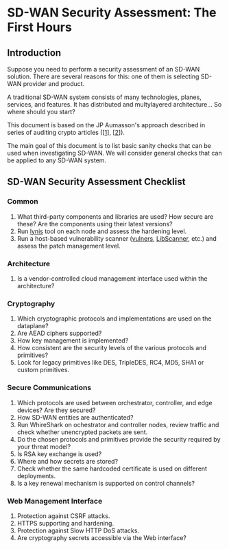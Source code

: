 # SD-WAN Security Assessment: The First Hours

## Introduction

Suppose you need to perform a security assessment of an SD-WAN solution.
There are several reasons for this: one of them is selecting SD-WAN provider and product.

A traditional SD-WAN system consists of many technologies, planes, services, and features.
It has distributed and multylayered architecture...
So where should you start?

This document is based on the JP Aumasson's approach described in series of auditing crypto articles
([[1](https://research.kudelskisecurity.com/2019/02/07/auditing-rust-crypto-the-first-hours/)],
[[2](https://research.kudelskisecurity.com/2017/04/24/auditing-code-for-crypto-flaws-the-first-30-minutes/)]).

The main goal of this document is to list basic sanity checks that can be used when investigating SD-WAN.
We will consider general checks that can be applied to any SD-WAN system.

## SD-WAN Security Assessment Checklist

### Common

1. What third-party components and libraries are used? How secure are these? Are the components using their latest versions?
2. Run [lynis](https://github.com/CISOfy/lynis) tool on each node and assess the hardening level.
3. Run a host-based vulnerability scanner ([vulners](https://github.com/videns/vulners-scanner), [LibScanner](https://github.com/DanBeard/LibScanner), etc.) and assess the patch management level.

### Architecture
1. Is a vendor-controlled cloud management interface used within the architecture?

### Cryptography

1. Which cryptographic protocols and implementations are used on the dataplane?
2. Are AEAD ciphers supported?
3. How key management is implemented?
4. How consistent are the security levels of the various protocols and primitives?
5. Look for legacy primitives like DES, TripleDES, RC4, MD5, SHA1 or custom primitives.

### Secure Communications

1. Which protocols are used between orchestrator, controller, and edge devices? Are they secured?
2. How SD-WAN entities are authenticated?
3. Run WhireShark on ochestrator and controller nodes, review traffic and check whether unencrypted packets are sent.
4. Do the chosen protocols and primitives provide the security required by your threat model?
5. Is RSA key exchange is used?
6. Where and how secrets are stored?
7. Check whether the same hardcoded certificate is used on different deployments.
8. Is a key renewal mechanism is supported on control channels?

### Web Management Interface

1. Protection against CSRF attacks.
2. HTTPS supporting and hardening.
3. Protection against Slow HTTP DoS attacks.
4. Are cryptography secrets accessible via the Web interface?

